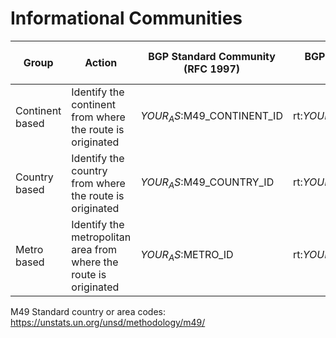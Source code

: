 # Informational Communities

| Group | Action | BGP Standard Community (RFC 1997) | 	BGP Extended Community (RFC 4360) | 	BGP Large Community (RFC 8092) | Comment |
|---|---|---|---|---|---|
| Continent based | Identify the continent from where the route is originated | $YOUR_AS:$M49_CONTINENT_ID | rt:$YOUR_AS:$M49_CONTINENT_ID | N/A | |
| Country based | Identify the country from where the route is originated | $YOUR_AS:$M49_COUNTRY_ID | rt:$YOUR_AS:$M49_COUNTRY_ID | N/A | |
| Metro based | Identify the metropolitan area from where the route is originated | $YOUR_AS:$METRO_ID | rt:$YOUR_AS:$METRO_ID | N/A | |

M49 Standard country or area codes: <https://unstats.un.org/unsd/methodology/m49/>